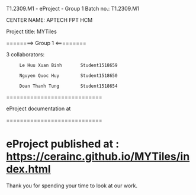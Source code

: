 T1.2309.M1 - eProject - Group 1
Batch no.: T1.2309.M1

CENTER NAME: APTECH FPT HCM

Project title: MYTiles

========> Group 1 <=========

3 collaborators:

         Le Huu Xuan Binh       Student1518659

         Nguyen Quoc Huy        Student1518650
         
         Doan Thanh Tung        Student1518654
============================

eProject documentation at 

============================

eProject published at : https://cerainc.github.io/MYTiles/index.html
============================

Thank you for spending your time to look at our work.
